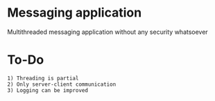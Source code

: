 # Messaging application

Multithreaded messaging application without any security whatsoever

# To-Do
    1) Threading is partial
    2) Only server-client communication
    3) Logging can be improved
